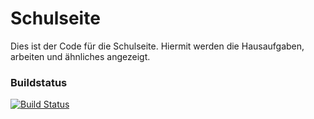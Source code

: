 # Schulseite
Dies ist der Code für die Schulseite. Hiermit werden die Hausaufgaben, arbeiten und ähnliches angezeigt.

### Buildstatus
[![Build Status](https://travis-ci.org/rindula-de/Schulseite.svg?branch=master)](https://travis-ci.org/rindula-de/Schulseite)